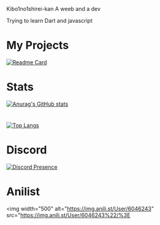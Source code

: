 Kibo1no1shirei-kan
A weeb and a dev

Trying to learn
Dart and javascript
#

# My Projects
[![Readme Card](https://github-readme-stats.vercel.app/api/pin/?username=kibo1no1shirei-kan&repo=W-discord-bot&show_owner=true&theme=transparent)](https://github.com/anuraghazra/github-readme-stats)


# Stats

[![Anurag's GitHub stats](https://github-readme-stats.vercel.app/api?username=kibo1no1shirei-kan&count_private=true%show_icons=true&theme=transparent)](https://github.com/anuraghazra/github-readme-stats)
#
[![Top Langs](https://github-readme-stats.vercel.app/api/top-langs/?username=kibo1no1shirei-kan&langs_count=10%&theme=transparent&layout=compact)](https://github.com/anuraghazra/github-readme-stats)

# Discord
[![Discord Presence](https://lanyard.cnrad.dev/api/777794989940801550)](https://discord.com/users/777794989940801550)
# Anilist 

<img width="500" alt="https://img.anili.st/User/6046243" src="https://img.anili.st/User/6046243%22/%3E
